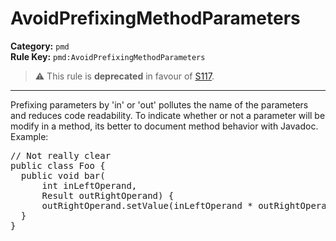 # AvoidPrefixingMethodParameters
**Category:** `pmd`<br/>
**Rule Key:** `pmd:AvoidPrefixingMethodParameters`<br/>
> :warning: This rule is **deprecated** in favour of [S117](https://rules.sonarsource.com/java/RSPEC-117).

-----

Prefixing parameters by 'in' or 'out' pollutes the name of the parameters and reduces code readability.
To indicate whether or not a parameter will be modify in a method, its better to document method
behavior with Javadoc. Example:
<pre>
// Not really clear
public class Foo {
  public void bar(
      int inLeftOperand,
      Result outRightOperand) {
      outRightOperand.setValue(inLeftOperand * outRightOperand.getValue());
  }
}
</pre>
